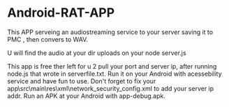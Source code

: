 # Android-RAT-APP
This APP serveing an audiostreaming service to your server saving it to PMC , then convers to WAV.

U will find the audio at your dir uploads on your node server.js

This app is free ther left for u 2 pull your port and server ip, after running node.js that wrote in serverfile.txt.
Run it on your Android with acessebility service and have fun to use. Don't forget to fix your app\src\main\res\xml\network_security_config.xml to add your server ip addr. Run an APK at your  Android with app-debug.apk.
